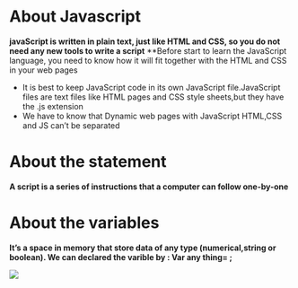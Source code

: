 # About Javascript
**javaScript is written in plain text, just like HTML and CSS, so you do not need any new tools to write a script**
**Before start to learn the JavaScript language, you need to know how it will fit together with the HTML and CSS in your web pages
- It is best to keep JavaScript code in its own JavaScript file.JavaScript files are text files like HTML pages and CSS style sheets,but they have the .js extension
- We have to know that Dynamic web pages with JavaScript HTML,CSS and JS can’t be separated 

# About the statement
**A script is a series of instructions that a computer can follow one-by-one**

# About the variables
**It’s a space in memory that store data of any type (numerical,string or boolean). We can declared the varible by : Var any thing= ;**


![](https://www.tutorialrepublic.com/lib/images/javascript-illustration.png)
